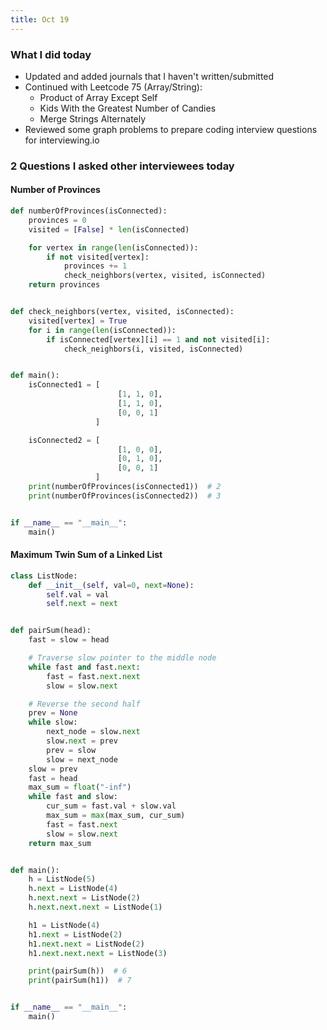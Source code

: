 ```yaml
---
title: Oct 19
---
```


### What I did today
- Updated and added journals that I haven't written/submitted
- Continued with Leetcode 75 (Array/String):
    - Product of Array Except Self
    - Kids With the Greatest Number of Candies
    - Merge Strings Alternately
- Reviewed some graph problems to prepare coding interview questions for interviewing.io

### 2 Questions I asked other interviewees today

#### Number of Provinces

```python
def numberOfProvinces(isConnected):
    provinces = 0
    visited = [False] * len(isConnected)

    for vertex in range(len(isConnected)):
        if not visited[vertex]:
            provinces += 1
            check_neighbors(vertex, visited, isConnected)
    return provinces


def check_neighbors(vertex, visited, isConnected):
    visited[vertex] = True
    for i in range(len(isConnected)):
        if isConnected[vertex][i] == 1 and not visited[i]:
            check_neighbors(i, visited, isConnected)


def main():
    isConnected1 = [
                        [1, 1, 0],
                        [1, 1, 0],
                        [0, 0, 1]
                   ]

    isConnected2 = [
                        [1, 0, 0],
                        [0, 1, 0],
                        [0, 0, 1]
                   ]
    print(numberOfProvinces(isConnected1))  # 2
    print(numberOfProvinces(isConnected2))  # 3


if __name__ == "__main__":
    main()

```

#### Maximum Twin Sum of a Linked List

```python
class ListNode:
    def __init__(self, val=0, next=None):
        self.val = val
        self.next = next


def pairSum(head):
    fast = slow = head

    # Traverse slow pointer to the middle node
    while fast and fast.next:
        fast = fast.next.next
        slow = slow.next

    # Reverse the second half
    prev = None
    while slow:
        next_node = slow.next
        slow.next = prev
        prev = slow
        slow = next_node
    slow = prev
    fast = head
    max_sum = float("-inf")
    while fast and slow:
        cur_sum = fast.val + slow.val
        max_sum = max(max_sum, cur_sum)
        fast = fast.next
        slow = slow.next
    return max_sum


def main():
    h = ListNode(5)
    h.next = ListNode(4)
    h.next.next = ListNode(2)
    h.next.next.next = ListNode(1)

    h1 = ListNode(4)
    h1.next = ListNode(2)
    h1.next.next = ListNode(2)
    h1.next.next.next = ListNode(3)

    print(pairSum(h))  # 6
    print(pairSum(h1))  # 7


if __name__ == "__main__":
    main()


```
